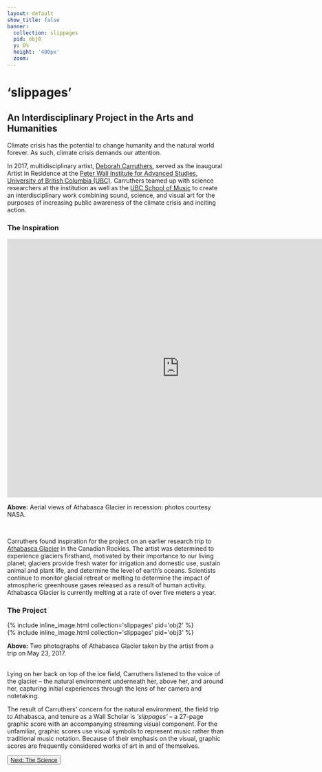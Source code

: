 ```yaml
---
layout: default
show_title: false
banner:
  collection: slippages
  pid: obj0
  y: 0%
  height: '400px'
  zoom:
---
```

<!-- parallax image goes here at the top of the page content.-->

# ‘slippages’
## An Interdisciplinary Project in the Arts and Humanities

Climate crisis has the potential to change humanity and the natural world forever. As such, climate crisis demands our attention.

In 2017, multidisciplinary artist, [Deborah Carruthers](http://www.deborahcarruthers.com), served as the inaugural Artist in Residence at the [Peter Wall Institute for Advanced Studies](https://pwias.ubc.ca), [University of British Columbia (UBC)](https://en.wikipedia.org/wiki/University_of_British_Columbia). Carruthers teamed up with science researchers at the institution as well as the [UBC School of Music](https://music.ubc.ca) to create an interdisciplinary work combining sound, science, and visual art for the purposes of increasing public awareness of the climate crisis and inciting action.

### The Inspiration

<div class="container">
<div class="inline-image-reference">
    <div class="row align-items-center">
      <div class="col-md-auto">
      <iframe frameborder="0" margin="10px" class="juxtapose" width="800" height="600" src="https://cdn.knightlab.com/libs/juxtapose/latest/embed/index.html?uid=5f21a49c-d82e-11ea-bf88-a15b6c7adf9a"></iframe>
    </div>
    </div>
  <div class="row">
    <p class="generic-caption"><b>Above:</b> Aerial views of Athabasca Glacier in recession: photos courtesy NASA.</p>
  </div>
  </div>
</div>


<br/>

Carruthers found inspiration for the project on an earlier research trip to [Athabasca Glacier](https://en.wikipedia.org/wiki/Athabasca_Glacier) in the Canadian Rockies. The artist was determined to experience glaciers firsthand, motivated by their importance to our living planet; glaciers provide fresh water for irrigation and domestic use, sustain animal and plant life, and determine the level of earth’s oceans. Scientists continue to monitor glacial retreat or melting to determine the impact of atmospheric greenhouse gases released as a result of human activity. Athabasca Glacier is currently melting at a rate of over five meters a year.

### The Project

<div class="container">
<div class="inline-image-reference">
  <div class="row">
    <div class="col-sm">
    {% include inline_image.html collection='slippages' pid='obj2' %}
    </div>
    <div class="col-sm">
    {% include inline_image.html collection='slippages' pid='obj3' %}
    </div>
  </div>  
    <div class="row"><p class="image-caption"><b>Above:</b> Two photographs of Athabasca Glacier taken by the artist from a trip on May 23, 2017.</p></div>
</div>
</div>

<br>
Lying on her back on top of the ice field, Carruthers listened to the voice of the glacier – the natural environment underneath her, above her, and around her, capturing initial experiences through the lens of her camera and notetaking.

The result of Carruthers' concern for the natural environment, the field trip to Athabasca, and tenure as a Wall Scholar is *‘slippages’* – a 27-page graphic score with an accompanying streaming visual component. For the unfamiliar, graphic scores use visual symbols to represent music rather than traditional music notation. Because of their emphasis on the visual, graphic scores are frequently considered works of art in and of themselves.

<button type="button" class="btn btn-light">[Next: The Science](https://ubc-ds.github.io/slippages/science)</button>
